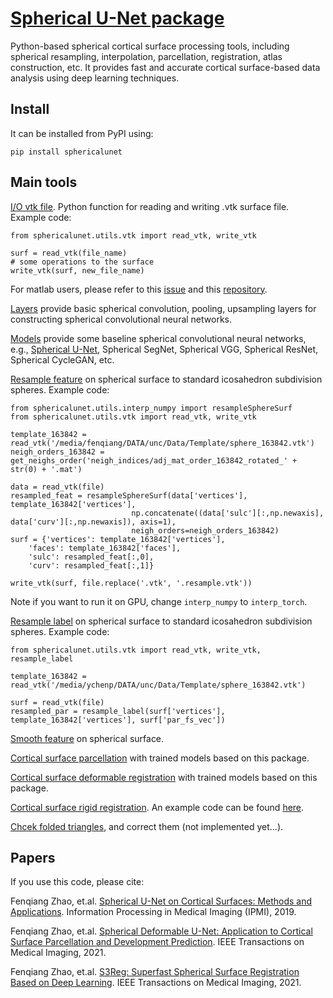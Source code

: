 # [Spherical U-Net package](https://pypi.org/project/sphericalunet/)
Python-based spherical cortical surface processing tools, including spherical resampling, interpolation, parcellation, registration, atlas construction, etc. It provides fast and accurate cortical surface-based data analysis using deep learning techniques.

## Install

It can be installed from PyPI using:

```
pip install sphericalunet
```

## Main tools
[I/O vtk file](https://github.com/zhaofenqiang/SphericalUNetPackage/blob/main/sphericalunet/utils/vtk.py). Python function for reading and writing .vtk surface file. Example code:
```
from sphericalunet.utils.vtk import read_vtk, write_vtk

surf = read_vtk(file_name)
# some operations to the surface 
write_vtk(surf, new_file_name)
```
For matlab users, please refer to this [issue](https://github.com/zhaofenqiang/Spherical_U-Net/issues/3#issuecomment-763334969) and this [repository](https://github.com/Zhengwang-Wu/CorticalSurfaceMetric).

[Layers](https://github.com/zhaofenqiang/SphericalUNetPackage/blob/main/sphericalunet/layers.py) provide basic spherical convolution, pooling, upsampling layers for constructing spherical convolutional neural networks.

[Models](https://github.com/zhaofenqiang/SphericalUNetPackage/blob/main/sphericalunet/model.py) provide some baseline spherical convolutional neural networks, e.g., [Spherical U-Net](https://github.com/zhaofenqiang/SphericalUNetPackage/blob/6d6c50fc6d20a0d7a2c09669ff1e9e7c78f82007/sphericalunet/model.py#L92), Spherical SegNet, Spherical VGG, Spherical ResNet, Spherical CycleGAN, etc.

[Resample feature](https://github.com/zhaofenqiang/SphericalUNetPackage/blob/d838ced91b6878d78e81a3350db01fcbb2591286/sphericalunet/utils/interp_numpy.py#L211) on spherical surface to standard icosahedron subdivision spheres. Example code:
```
from sphericalunet.utils.interp_numpy import resampleSphereSurf
from sphericalunet.utils.vtk import read_vtk, write_vtk

template_163842 = read_vtk('/media/fenqiang/DATA/unc/Data/Template/sphere_163842.vtk')
neigh_orders_163842 = get_neighs_order('neigh_indices/adj_mat_order_163842_rotated_' + str(0) + '.mat')

data = read_vtk(file)
resampled_feat = resampleSphereSurf(data['vertices'], template_163842['vertices'], 
                           np.concatenate((data['sulc'][:,np.newaxis], data['curv'][:,np.newaxis]), axis=1),
                           neigh_orders=neigh_orders_163842)
surf = {'vertices': template_163842['vertices'], 
    'faces': template_163842['faces'],
    'sulc': resampled_feat[:,0],
    'curv': resampled_feat[:,1]}
    
write_vtk(surf, file.replace('.vtk', '.resample.vtk'))
```
Note if you want to run it on GPU, change `interp_numpy` to `interp_torch`.

[Resample label](https://github.com/zhaofenqiang/SphericalUNetPackage/blob/d838ced91b6878d78e81a3350db01fcbb2591286/sphericalunet/utils/interp_numpy.py#L211) on spherical surface to standard icosahedron subdivision spheres. Example code:
```
from sphericalunet.utils.vtk import read_vtk, write_vtk, resample_label

template_163842 = read_vtk('/media/ychenp/DATA/unc/Data/Template/sphere_163842.vtk')

surf = read_vtk(file)
resampled_par = resample_label(surf['vertices'], template_163842['vertices'], surf['par_fs_vec'])
```

[Smooth feature](https://github.com/zhaofenqiang/SphericalUNetPackage/blob/d838ced91b6878d78e81a3350db01fcbb2591286/sphericalunet/utils/vtk.py#L131) on spherical surface.

[Cortical surface parcellation](https://github.com/zhaofenqiang/Spherical_U-Net) with trained models based on this package.

[Cortical surface deformable registration](https://github.com/zhaofenqiang/spherical-registration) with trained models based on this package.

[Cortical surface rigid registration](https://github.com/zhaofenqiang/SphericalUNetPackage/blob/main/sphericalunet/utils/initial_rigid_align.py). An example code can be found [here](https://github.com/zhaofenqiang/SphericalUNetPackage/blob/main/example/initialRigidAlignUsingSearch_longleaf.py).

[Chcek folded triangles](https://github.com/zhaofenqiang/SphericalUNetPackage/blob/6d6c50fc6d20a0d7a2c09669ff1e9e7c78f82007/sphericalunet/utils/utils.py#L294), and correct them (not implemented yet...).



## Papers

If you use this code, please cite:

Fenqiang Zhao, et.al. [Spherical U-Net on Cortical Surfaces: Methods and Applications](https://link.springer.com/chapter/10.1007/978-3-030-20351-1_67). Information Processing in Medical Imaging (IPMI), 2019.

Fenqiang Zhao, et.al. [Spherical Deformable U-Net: Application to Cortical Surface Parcellation and Development Prediction](https://link.springer.com/chapter/10.1007/978-3-030-20351-1_67). IEEE Transactions on Medical Imaging, 2021.

Fenqiang Zhao, et.al. [S3Reg: Superfast Spherical Surface Registration Based on Deep Learning](https://ieeexplore.ieee.org/document/9389746). IEEE Transactions on Medical Imaging, 2021.
